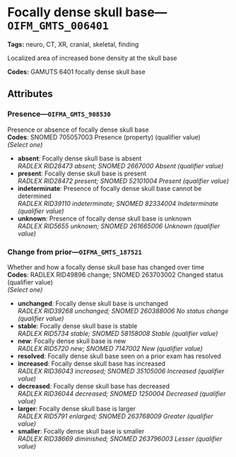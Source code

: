 # Focally dense skull base—`OIFM_GMTS_006401`

**Tags:** neuro, CT, XR, cranial, skeletal, finding

Localized area of increased bone density at the skull base

**Codes:** GAMUTS 6401 focally dense skull base

## Attributes

### Presence—`OIFMA_GMTS_908530`

Presence or absence of focally dense skull base  
**Codes**: SNOMED 705057003 Presence (property) (qualifier value)  
*(Select one)*

- **absent**: Focally dense skull base is absent  
_RADLEX RID28473 absent; SNOMED 2667000 Absent (qualifier value)_
- **present**: Focally dense skull base is present  
_RADLEX RID28472 present; SNOMED 52101004 Present (qualifier value)_
- **indeterminate**: Presence of focally dense skull base cannot be determined  
_RADLEX RID39110 indeterminate; SNOMED 82334004 Indeterminate (qualifier value)_
- **unknown**: Presence of focally dense skull base is unknown  
_RADLEX RID5655 unknown; SNOMED 261665006 Unknown (qualifier value)_

### Change from prior—`OIFMA_GMTS_187521`

Whether and how a focally dense skull base has changed over time  
**Codes**: RADLEX RID49896 change; SNOMED 263703002 Changed status (qualifier value)  
*(Select one)*

- **unchanged**: Focally dense skull base is unchanged  
_RADLEX RID39268 unchanged; SNOMED 260388006 No status change (qualifier value)_
- **stable**: Focally dense skull base is stable  
_RADLEX RID5734 stable; SNOMED 58158008 Stable (qualifier value)_
- **new**: Focally dense skull base is new  
_RADLEX RID5720 new; SNOMED 7147002 New (qualifier value)_
- **resolved**: Focally dense skull base seen on a prior exam has resolved  
- **increased**: Focally dense skull base has increased  
_RADLEX RID36043 increased; SNOMED 35105006 Increased (qualifier value)_
- **decreased**: Focally dense skull base has decreased  
_RADLEX RID36044 decreased; SNOMED 1250004 Decreased (qualifier value)_
- **larger**: Focally dense skull base is larger  
_RADLEX RID5791 enlarged; SNOMED 263768009 Greater (qualifier value)_
- **smaller**: Focally dense skull base is smaller  
_RADLEX RID38669 diminished; SNOMED 263796003 Lesser (qualifier value)_